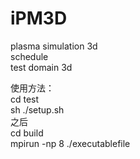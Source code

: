 # iPM3D
plasma simulation 3d   
schedule   
test domain 3d

使用方法：  
cd test  
sh  ./setup.sh  
之后   
cd build    
mpirun -np 8 ./executablefile

